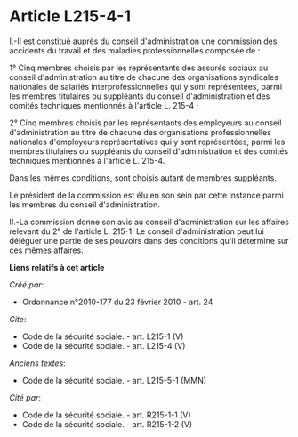 # Article L215-4-1

I.-Il est constitué auprès du conseil d'administration une commission des accidents du travail et des maladies
professionnelles composée de : 

1° Cinq membres choisis par les représentants des assurés sociaux au conseil d'administration au titre de chacune des
organisations syndicales nationales de salariés interprofessionnelles qui y sont représentées, parmi les membres titulaires
ou suppléants du conseil d'administration et des comités techniques mentionnés à l'article L. 215-4 ; 

2° Cinq membres choisis par les représentants des employeurs au conseil d'administration au titre de chacune des
organisations professionnelles nationales d'employeurs représentatives qui y sont représentées, parmi les membres titulaires
ou suppléants du conseil d'administration et des comités techniques mentionnés à l'article L. 215-4. 

Dans les mêmes conditions, sont choisis autant de membres suppléants. 

Le président de la commission est élu en son sein par cette instance parmi les membres du conseil d'administration. 

II.-La commission donne son avis au conseil d'administration sur les affaires relevant du 2° de l'article L. 215-1. Le
conseil d'administration peut lui déléguer une partie de ses pouvoirs dans des conditions qu'il détermine sur ces mêmes
affaires.

**Liens relatifs à cet article**

_Créé par_:

  - Ordonnance n°2010-177 du 23 février 2010 - art. 24

_Cite_:

  - Code de la sécurité sociale. - art. L215-1 (V)
  - Code de la sécurité sociale. - art. L215-4 (V)

_Anciens textes_:

  - Code de la sécurité sociale. - art. L215-5-1 (MMN)

_Cité par_:

  - Code de la sécurité sociale. - art. R215-1-1 (V)
  - Code de la sécurité sociale. - art. R215-1-2 (V)
